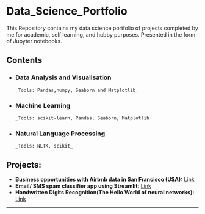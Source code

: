 # Data_Science_Portfolio
This Repository contains my data science portfolio of projects completed by me for academic, self learning, and hobby purposes. Presented in the form of Jupyter notebooks.


## Contents



 - ### Data Analysis and Visualisation
       _Tools: Pandas,numpy, Seaborn and Matplotlib_


     
 - ### Machine Learning
       _Tools: scikit-learn, Pandas, Seaborn, Matplotlib  



 - ### Natural Language Processing
       _Tools: NLTK, scikit_


## Projects:

* **Business opportunities with Airbnb data in San Francisco (USA):** [Link](https://github.com/gauravmishra1263/Data_Science_Portfolio/blob/main/Air%20Bnb%20Data%20Analysis.ipynb)
* **Email/ SMS spam classifier app using Streamlit:** [Link](https://github.com/gauravmishra1263/Data_Science_Portfolio/tree/main/Spam_Detection_Model)
* **Handwritten Digits Recognition(The Hello World of neural networks):** [Link](https://github.com/gauravmishra1263/Data_Science_Portfolio/blob/main/Deep%20Learning/Handwritten%20Digits%20Recognition.ipynb)

---

